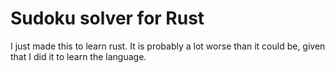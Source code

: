 # Sudoku solver for Rust

I just made this to learn rust. It is probably a lot worse than it could be,
given that I did it to learn the language.
